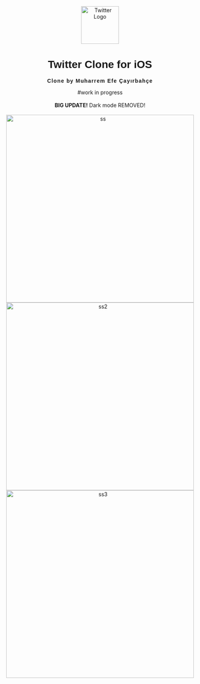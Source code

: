 <div align="center">
  <img src="https://github.com/user-attachments/assets/3deb95d1-ab39-4da0-a518-a6a2e2319121" alt="Twitter Logo" width="100">
  <h1 style="font-family: 'Arial', sans-serif;">Twitter Clone for iOS</h1>
  <p style="font-family: Arial, sans-serif;"><strong><span style="letter-spacing: 0.1em;">Clone by Muharrem Efe Çayırbahçe</span></strong></p>
  #work in progress
  <br><br>
  <strong>BIG UPDATE!</strong> Dark mode REMOVED!
  <br><br>
  <img width="498" alt="ss" src="https://github.com/user-attachments/assets/e4cd6a23-bb17-4a49-a54b-48b8af84c209">
  <img width="498" alt="ss2" src="https://github.com/user-attachments/assets/da752656-8be5-4d94-a47c-a85ee16b5e5c">
  <img width="498" alt="ss3" src="https://github.com/user-attachments/assets/4a62dd51-4ab2-4daa-9093-cf47aeb3570c">

</div>
